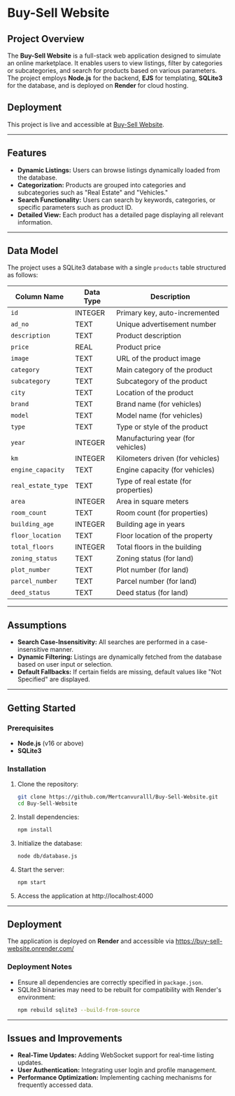 # Buy-Sell Website

## Project Overview
The **Buy-Sell Website** is a full-stack web application designed to simulate an online marketplace. It enables users to view listings, filter by categories or subcategories, and search for products based on various parameters. The project employs **Node.js** for the backend, **EJS** for templating, **SQLite3** for the database, and is deployed on **Render** for cloud hosting.

## Deployment
This project is live and accessible at [Buy-Sell Website](#).

---

## Features

- **Dynamic Listings:** Users can browse listings dynamically loaded from the database.
- **Categorization:** Products are grouped into categories and subcategories such as "Real Estate" and "Vehicles."
- **Search Functionality:** Users can search by keywords, categories, or specific parameters such as product ID.
- **Detailed View:** Each product has a detailed page displaying all relevant information.

---

## Data Model

The project uses a SQLite3 database with a single `products` table structured as follows:

| Column Name         | Data Type | Description                                      |
|---------------------|-----------|--------------------------------------------------|
| `id`                | INTEGER   | Primary key, auto-incremented                   |
| `ad_no`             | TEXT      | Unique advertisement number                     |
| `description`       | TEXT      | Product description                             |
| `price`             | REAL      | Product price                                   |
| `image`             | TEXT      | URL of the product image                        |
| `category`          | TEXT      | Main category of the product                    |
| `subcategory`       | TEXT      | Subcategory of the product                      |
| `city`              | TEXT      | Location of the product                         |
| `brand`             | TEXT      | Brand name (for vehicles)                       |
| `model`             | TEXT      | Model name (for vehicles)                       |
| `type`              | TEXT      | Type or style of the product                    |
| `year`              | INTEGER   | Manufacturing year (for vehicles)               |
| `km`                | INTEGER   | Kilometers driven (for vehicles)                |
| `engine_capacity`   | TEXT      | Engine capacity (for vehicles)                  |
| `real_estate_type`  | TEXT      | Type of real estate (for properties)            |
| `area`              | INTEGER   | Area in square meters                           |
| `room_count`        | TEXT      | Room count (for properties)                     |
| `building_age`      | INTEGER   | Building age in years                           |
| `floor_location`    | TEXT      | Floor location of the property                  |
| `total_floors`      | INTEGER   | Total floors in the building                    |
| `zoning_status`     | TEXT      | Zoning status (for land)                        |
| `plot_number`       | TEXT      | Plot number (for land)                          |
| `parcel_number`     | TEXT      | Parcel number (for land)                        |
| `deed_status`       | TEXT      | Deed status (for land)                          |

---

## Assumptions

- **Search Case-Insensitivity:** All searches are performed in a case-insensitive manner.
- **Dynamic Filtering:** Listings are dynamically fetched from the database based on user input or selection.
- **Default Fallbacks:** If certain fields are missing, default values like "Not Specified" are displayed.

---

## Getting Started

### Prerequisites

- **Node.js** (v16 or above)
- **SQLite3**

### Installation

1. Clone the repository:
   ```bash
   git clone https://github.com/Mertcanvuralll/Buy-Sell-Website.git
   cd Buy-Sell-Website
   ```

2. Install dependencies:
   ```bash
   npm install
   ```

3. Initialize the database:
   ```bash
   node db/database.js
   ```

4. Start the server:
   ```bash
   npm start
   ```

5. Access the application at http://localhost:4000

---

## Deployment

The application is deployed on **Render** and accessible via https://buy-sell-website.onrender.com/

### Deployment Notes

- Ensure all dependencies are correctly specified in `package.json`.
- SQLite3 binaries may need to be rebuilt for compatibility with Render's environment:
  ```bash
  npm rebuild sqlite3 --build-from-source
  ```

---

## Issues and Improvements

- **Real-Time Updates:** Adding WebSocket support for real-time listing updates.
- **User Authentication:** Integrating user login and profile management.
- **Performance Optimization:** Implementing caching mechanisms for frequently accessed data.
